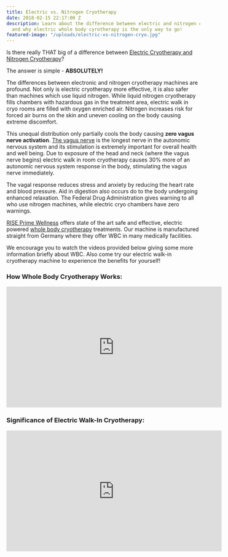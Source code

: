 ```yaml
---
title: Electric vs. Nitrogen Cryotherapy
date: 2018-02-15 22:17:00 Z
description: Learn about the difference between electric and nitrogen cryotherapy,
  and why electric whole body cyrotherapy is the only way to go!
featured-image: "/uploads/electric-vs-nitrogen-cryo.jpg"
---
```


Is there really THAT big of a difference between [Electric Cryotherapy and Nitrogen Cryotherapy](https://www.uscryotherapy.com/technology/electric-vs-nitrogen/)?

The answer is simple - **ABSOLUTELY!**

The differences between electronic and nitrogen cryotherapy machines are profound. Not only is electric cryotherapy more effective, it is also safer than machines which use liquid nitrogen. While liquid nitrogen cryotherapy fills chambers with hazardous gas in the treatment area, electric walk in cryo rooms are filled with oxygen enriched air. Nitrogen increases risk for forced air burns on the skin and uneven cooling on the body causing extreme discomfort.

This unequal distribution only partially cools the body causing **zero vagus nerve activation**. [The vagus nerve](https://en.wikipedia.org/wiki/Vagus_nerve) is the longest nerve in the autonomic nervous system and its stimulation is extremely important for overall health and well being. Due to exposure of the head and neck (where the vagus nerve begins) electric walk in room cryotherapy causes 30% more of an autonomic nervous system response in the body, stimulating the vagus nerve immediately.

The vagal response reduces stress and anxiety by reducing the heart rate and blood pressure. Aid in digestion also occurs do to the body undergoing enhanced relaxation. The Federal Drug Administration gives warning to all who use nitrogen machines, while electric cryo chambers have zero warnings.

[RISE Prime Wellness](/) offers state of the art safe and effective, electric powered [whole body cryotherapy](/cryotherapy) treatments. Our machine is manufactured straight from Germany where they offer WBC in many medically facilities. 

We encourage you to watch the videos provided below giving some more information briefly about WBC. Also come try our electric walk-in cryotherapy machine to experience the benefits for yourself!

### How Whole Body Cryotherapy Works:

<div class='video-wrapper'>
  <iframe width="560" height="315" src="https://www.youtube.com/embed/hlxRjhkOvko?rel=0&amp;showinfo=0" frameborder="0" allow="autoplay; encrypted-media" allowfullscreen></iframe>
</div>

### Significance of Electric Walk-In Cryotherapy:

<div class='video-wrapper'>
  <iframe width="560" height="315" src="https://www.youtube.com/embed/06CV6EnFv2c?rel=0&amp;showinfo=0" frameborder="0" allow="autoplay; encrypted-media" allowfullscreen></iframe>
</div>
